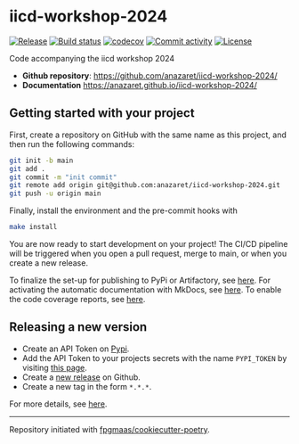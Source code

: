 # iicd-workshop-2024

[![Release](https://img.shields.io/github/v/release/anazaret/iicd-workshop-2024)](https://img.shields.io/github/v/release/anazaret/iicd-workshop-2024)
[![Build status](https://img.shields.io/github/actions/workflow/status/anazaret/iicd-workshop-2024/main.yml?branch=main)](https://github.com/anazaret/iicd-workshop-2024/actions/workflows/main.yml?query=branch%3Amain)
[![codecov](https://codecov.io/gh/anazaret/iicd-workshop-2024/branch/main/graph/badge.svg)](https://codecov.io/gh/anazaret/iicd-workshop-2024)
[![Commit activity](https://img.shields.io/github/commit-activity/m/anazaret/iicd-workshop-2024)](https://img.shields.io/github/commit-activity/m/anazaret/iicd-workshop-2024)
[![License](https://img.shields.io/github/license/anazaret/iicd-workshop-2024)](https://img.shields.io/github/license/anazaret/iicd-workshop-2024)

Code accompanying the iicd workshop 2024

- **Github repository**: <https://github.com/anazaret/iicd-workshop-2024/>
- **Documentation** <https://anazaret.github.io/iicd-workshop-2024/>

## Getting started with your project

First, create a repository on GitHub with the same name as this project, and then run the following commands:

```bash
git init -b main
git add .
git commit -m "init commit"
git remote add origin git@github.com:anazaret/iicd-workshop-2024.git
git push -u origin main
```

Finally, install the environment and the pre-commit hooks with

```bash
make install
```

You are now ready to start development on your project!
The CI/CD pipeline will be triggered when you open a pull request, merge to main, or when you create a new release.

To finalize the set-up for publishing to PyPi or Artifactory, see [here](https://fpgmaas.github.io/cookiecutter-poetry/features/publishing/#set-up-for-pypi).
For activating the automatic documentation with MkDocs, see [here](https://fpgmaas.github.io/cookiecutter-poetry/features/mkdocs/#enabling-the-documentation-on-github).
To enable the code coverage reports, see [here](https://fpgmaas.github.io/cookiecutter-poetry/features/codecov/).

## Releasing a new version

- Create an API Token on [Pypi](https://pypi.org/).
- Add the API Token to your projects secrets with the name `PYPI_TOKEN` by visiting [this page](https://github.com/anazaret/iicd-workshop-2024/settings/secrets/actions/new).
- Create a [new release](https://github.com/anazaret/iicd-workshop-2024/releases/new) on Github.
- Create a new tag in the form `*.*.*`.

For more details, see [here](https://fpgmaas.github.io/cookiecutter-poetry/features/cicd/#how-to-trigger-a-release).

---

Repository initiated with [fpgmaas/cookiecutter-poetry](https://github.com/fpgmaas/cookiecutter-poetry).
